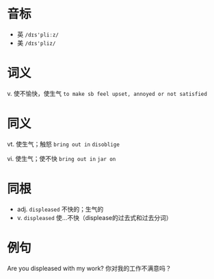 # 音标

- 英 `/dɪs'pliːz/`
- 美 `/dɪs'pliz/`

# 词义

v. 使不愉快，使生气
`to make sb feel upset, annoyed or not satisfied`

# 同义

vt. 使生气；触怒
`bring out in` `disoblige`

vi. 使生气；使不快
`bring out in` `jar on`

# 同根

- adj. `displeased` 不快的；生气的
- v. `displeased` 使…不快（displease的过去式和过去分词）

# 例句

Are you displeased with my work?
你对我的工作不满意吗？


